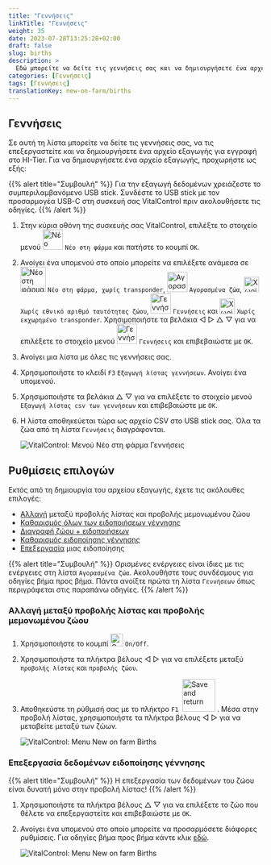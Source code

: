 ```yaml
---
title: "Γεννήσεις"
linkTitle: "Γεννήσεις"
weight: 35
date: 2023-07-28T13:25:28+02:00
draft: false
slug: births
description: >
  Εδώ μπορείτε να δείτε τις γεννήσεις σας και να δημιουργήσετε ένα αρχείο εξαγωγής.
categories: [Γεννήσεις]
tags: [Γεννήσεις]
translationKey: new-on-farm/births
---
```

## Γεννήσεις

Σε αυτή τη λίστα μπορείτε να δείτε τις γεννήσεις σας, να τις επεξεργαστείτε και να δημιουργήσετε ένα αρχείο εξαγωγής για εγγραφή στο HI-Tier. Για να δημιουργήσετε ένα αρχείο εξαγωγής, προχωρήστε ως εξής:

{{% alert title="Συμβουλή" %}}
Για την εξαγωγή δεδομένων χρειάζεστε το συμπεριλαμβανόμενο USB stick. Συνδέστε το USB stick με τον προσαρμογέα USB-C στη συσκευή σας VitalControl πριν ακολουθήσετε τις οδηγίες.
{{% /alert %}}

1. Στην κύρια οθόνη της συσκευής σας VitalControl, επιλέξτε το στοιχείο μενού <img src="/icons/main/new-on-farm.svg" width="40" align="bottom" alt="Νέο στη φάρμα" /> `Νέο στη φάρμα` και πατήστε το κουμπί `OK`.

2. Ανοίγει ένα υπομενού στο οποίο μπορείτε να επιλέξετε ανάμεσα σε <img src="/icons/registration/new-on-farm-no-transponder.svg" width="50" align="bottom" alt="Νέο στη φάρμα, χωρίς transponder" /> `Νέο στη φάρμα, χωρίς transponder`, <img src="/icons/main/new-on-farm.svg" width="40" align="bottom" alt="Αγορασμένα ζώα" /> `Αγορασμένα ζώα`, <img src="/icons/registration/no-eartag-number.svg" width="30" align="bottom" alt="Χωρίς εθνικό αριθμό ταυτότητας ζώου" /> `Χωρίς εθνικό αριθμό ταυτότητας ζώου`, <img src="/icons/main/births.svg" width="40" align="bottom" alt="Γεννήσεις" /> `Γεννήσεις` και <img src="/icons/registration/no-transponder.svg" width="30" align="bottom" alt="Χωρίς εκχωρημένο transponder" /> `Χωρίς εκχωρημένο transponder`. Χρησιμοποιήστε τα βελάκια ◁ ▷ △ ▽ για να επιλέξετε το στοιχείο μενού <img src="/icons/main/births.svg" width="40" align="bottom" alt="Γεννήσεις" /> `Γεννήσεις` και επιβεβαιώστε με `OK`.

3. Ανοίγει μια λίστα με όλες τις γεννήσεις σας.

4. Χρησιμοποιήστε το κλειδί `F3` `Εξαγωγή λίστας γεννήσεων`. Ανοίγει ένα υπομενού.

5. Χρησιμοποιήστε τα βελάκια △ ▽ για να επιλέξετε το στοιχείο μενού `Εξαγωγή λίστας csv των γεννήσεων` και επιβεβαιώστε με `OK`.

6. Η λίστα αποθηκεύεται τώρα ως αρχείο CSV στο USB stick σας. Όλα τα ζώα από τη λίστα `Γεννήσεις` διαγράφονται.

    ![VitalControl: Μενού Νέο στη φάρμα Γεννήσεις](../images/births.png "Γεννήσεις")

## Ρυθμίσεις επιλογών

Εκτός από τη δημιουργία του αρχείου εξαγωγής, έχετε τις ακόλουθες επιλογές:

- [Αλλαγή](#change-between-list-view-and-single-animal-view) μεταξύ προβολής λίστας και προβολής μεμονωμένου ζώου
- [Καθαρισμός όλων των ειδοποιήσεων γέννησης](../purchased-animals/#clear-all-purchase-notices)
- [Διαγραφή ζώου + ειδοποιήσεων](../purchased-animals/#delete-animal--purchase-notice)
- [Καθαρισμός ειδοποίησης γέννησης](../purchased-animals/#clear-notice-of-purchase)
- [Επεξεργασία](#edit-data-of-birth-notice) μιας ειδοποίησης

{{% alert title="Συμβουλή" %}}
Ορισμένες ενέργειες είναι ίδιες με τις ενέργειες στη λίστα `Αγορασμένα ζώα`. Ακολουθήστε τους συνδέσμους για οδηγίες βήμα προς βήμα. Πάντα ανοίξτε πρώτα τη λίστα `Γεννήσεων` όπως περιγράφεται στις παραπάνω οδηγίες.
{{% /alert %}}

### Αλλαγή μεταξύ προβολής λίστας και προβολής μεμονωμένου ζώου

1. Χρησιμοποιήστε το κουμπί <img src="/icons/gear.svg" width="25" align="bottom" alt="Gear" /> `On/Off`.

2. Χρησιμοποιήστε τα πλήκτρα βέλους ◁ ▷ για να επιλέξετε μεταξύ `προβολής λίστας` και `προβολής ζώου`.

3. Αποθηκεύστε τη ρύθμισή σας με το πλήκτρο `F1` &nbsp;<img src="/icons/footer/save_exit.svg" width="65" align="bottom" alt="Save and return" />&nbsp;. Μέσα στην προβολή λίστας, χρησιμοποιήστε τα πλήκτρα βέλους ◁ ▷ για να μεταβείτε μεταξύ των ζώων.

    ![VitalControl: Menu New on farm Births](../images/change.png "Αλλαγή μεταξύ προβολής λίστας και προβολής μεμονωμένου ζώου")

### Επεξεργασία δεδομένων ειδοποίησης γέννησης

{{% alert title="Συμβουλή" %}}
Η επεξεργασία των δεδομένων του ζώου είναι δυνατή μόνο στην προβολή λίστας!
{{% /alert %}}

1. Χρησιμοποιήστε τα πλήκτρα βέλους △ ▽ για να επιλέξετε το ζώο που θέλετε να επεξεργαστείτε και επιβεβαιώστε με `OK`.

2. Ανοίγει ένα υπομενού στο οποίο μπορείτε να προσαρμόσετε διάφορες ρυθμίσεις. Για οδηγίες βήμα προς βήμα κάντε κλικ [εδώ](/el/docs/new/calving/#register-a-calving).

    ![VitalControl: Menu New on farm Births](../images/edit2.png "Επεξεργασία ειδοποίησης γέννησης")
